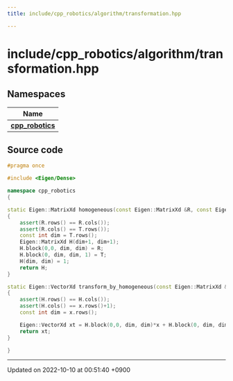 ```yaml
---
title: include/cpp_robotics/algorithm/transformation.hpp

---
```


# include/cpp_robotics/algorithm/transformation.hpp



## Namespaces

| Name           |
| -------------- |
| **[cpp_robotics](/cpp_robotics/doxybook/Namespaces/namespacecpp__robotics/)**  |




## Source code

```cpp
#pragma once

#include <Eigen/Dense>

namespace cpp_robotics
{

static Eigen::MatrixXd homogeneous(const Eigen::MatrixXd &R, const Eigen::VectorXd &T)
{
    assert(R.rows() == R.cols());
    assert(R.cols() == T.rows());
    const int dim = T.rows();
    Eigen::MatrixXd H(dim+1, dim+1);
    H.block(0,0, dim, dim) = R;
    H.block(0, dim, dim, 1) = T;
    H(dim, dim) = 1;
    return H;
}

static Eigen::VectorXd transform_by_homogeneous(const Eigen::MatrixXd &H, const Eigen::VectorXd &x)
{
    assert(H.rows() == H.cols());
    assert(H.cols() == x.rows()+1);
    const int dim = x.rows();

    Eigen::VectorXd xt = H.block(0,0, dim, dim)*x + H.block(0, dim, dim, 1);
    return xt;
}

}
```


-------------------------------

Updated on 2022-10-10 at 00:51:40 +0900
